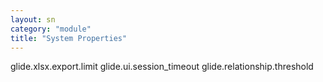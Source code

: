 ```yaml
---
layout: sn
category: "module"
title: "System Properties"
---
```


glide.xlsx.export.limit
glide.ui.session_timeout
glide.relationship.threshold
